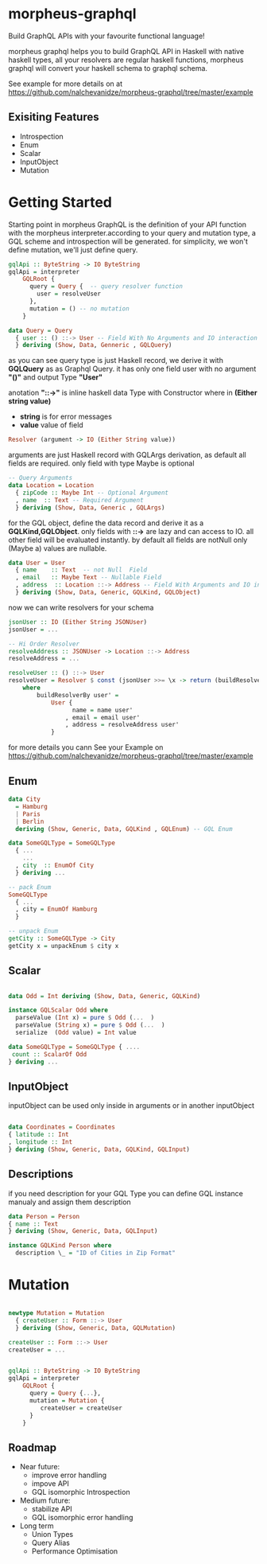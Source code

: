# morpheus-graphql

Build GraphQL APIs with your favourite functional language!

morpheus graphql helps you to build GraphQL API in Haskell with native haskell types,
all your resolvers are regular haskell functions, morpheus graphql will convert your haskell schema to graphql schema.

See example for more details on at https://github.com/nalchevanidze/morpheus-graphql/tree/master/example

## Exisiting Features

- Introspection
- Enum
- Scalar
- InputObject
- Mutation

# Getting Started

Starting point in morpheus GraphQL is the definition of your API function with the morpheus interpreter.according to your query and mutation type, a GQL scheme and introspection will be generated. for simplicity, we won't define mutation, we'll just define query.

```haskell
gqlApi :: ByteString -> IO ByteString
gqlApi = interpreter
    GQLRoot {
      query = Query {  -- query resolver function
        user = resolveUser
      },
      mutation = () -- no mutation
    }

data Query = Query
  { user :: () ::-> User -- Field With No Arguments and IO interaction
  } deriving (Show, Data, Genneric , GQLQuery)
```

as you can see query type is just Haskell record, we derive it with **GQLQuery** as as Graphql Query. it has only one field user with no argument **"()"** and output Type **"User"**

anotation **"::->"** is inline haskell data Type with Constructor
where in **(Either string value)**

- **string** is for error messages
- **value** value of field

```haskell
Resolver (argument -> IO (Either String value))
```

arguments are just Haskell record with GQLArgs derivation, as default all fields are required. only field with type Maybe is optional

```haskell
-- Query Arguments
data Location = Location
  { zipCode :: Maybe Int -- Optional Argument
  , name  :: Text -- Required Argument
  } deriving (Show, Data, Generic , GQLArgs)
```

for the GQL object, define the data record and derive it as a **GQLKind,GQLObject**.
only fields with **::->** are lazy and can access to IO. all other field will be evaluated instantly. by default all fields are notNull only (Maybe a) values are nullable.

```haskell
data User = User
  { name    :: Text  -- not Null  Field
  , email   :: Maybe Text -- Nullable Field
  , address  :: Location ::-> Address -- Field With Arguments and IO interaction
  } deriving (Show, Data, Generic, GQLKind, GQLObject)
```

now we can write resolvers for your schema

```haskell
jsonUser :: IO (Either String JSONUser)
jsonUser = ...

-- Hi Order Resolver
resolveAddress :: JSONUser -> Location ::-> Address
resolveAddress = ...

resolveUser :: () ::-> User
resolveUser = Resolver $ const (jsonUser >>= \x -> return (buildResolverBy <$> x))
    where
        buildResolverBy user' =
            User {
                  name = name user'
                , email = email user'
                , address = resolveAddress user'
            }
```

for more details you cann See your Example on https://github.com/nalchevanidze/morpheus-graphql/tree/master/example

## Enum

```haskell
data City
  = Hamburg
  | Paris
  | Berlin
  deriving (Show, Generic, Data, GQLKind , GQLEnum) -- GQL Enum

data SomeGQLType = SomeGQLType
  { ...
    ...
  , city  :: EnumOf City
  } deriving ...

-- pack Enum
SomeGQLType
  { ...
  , city = EnumOf Hamburg
  }

-- unpack Enum
getCity :: SomeGQLType -> City
getCity x = unpackEnum $ city x

```

## Scalar

```haskell

data Odd = Int deriving (Show, Data, Generic, GQLKind)

instance GQLScalar Odd where
  parseValue (Int x) = pure $ Odd (...  )
  parseValue (String x) = pure $ Odd (...  )
  serialize  (Odd value) = Int value

data SomeGQLType = SomeGQLType { ....
 count :: ScalarOf Odd
} deriving ...

```

## InputObject

inputObject can be used only inside in arguments or in another inputObject

```haskell

data Coordinates = Coordinates
{ latitude :: Int
, longitude :: Int
} deriving (Show, Generic, Data, GQLKind, GQLInput)

```

## Descriptions

if you need description for your GQL Type you can define GQL instance manualy and assign them description

```haskell
data Person = Person
{ name :: Text
} deriving (Show, Generic, Data, GQLInput)

instance GQLKind Person where
  description \_ = "ID of Cities in Zip Format"

```

# Mutation

```haskell

newtype Mutation = Mutation
  { createUser :: Form ::-> User
  } deriving (Show, Generic, Data, GQLMutation)

createUser :: Form ::-> User
createUser = ...


gqlApi :: ByteString -> IO ByteString
gqlApi = interpreter
    GQLRoot {
      query = Query {...},
      mutation = Mutation {
         createUser = createUser
      }
    }
```

## Roadmap

- Near future:
  - improve error handling
  - impove API
  - GQL isomorphic Introspection
- Medium future:
  - stabilize API
  - GQL isomorphic error handling
- Long term
  - Union Types
  - Query Alias
  - Performance Optimisation
